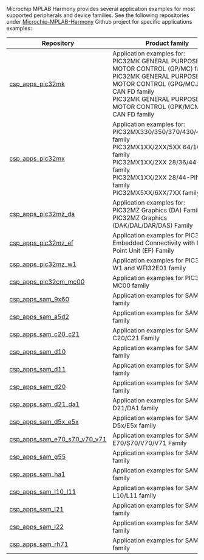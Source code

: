 Microchip MPLAB Harmony provides several application examples for most supported peripherals and device families. See the following repositories under [Microchip-MPLAB-Harmony](https://github.com/Microchip-MPLAB-Harmony) Github project for specific applications examples:

| Repository | Product family |
| ---------- | -------------- |
| [csp_apps_pic32mk](https://github.com/Microchip-MPLAB-Harmony/csp_apps_pic32mk) | Application examples for: <br> PIC32MK GENERAL PURPOSE AND MOTOR CONTROL (GP/MC) family <br> PIC32MK GENERAL PURPOSE AND MOTOR CONTROL (GPG/MCJ) WITH CAN FD family <br> PIC32MK GENERAL PURPOSE AND MOTOR CONTROL (GPK/MCM) WITH CAN FD family |
| [csp_apps_pic32mx](https://github.com/Microchip-MPLAB-Harmony/csp_apps_pic32mx) | Application examples for: <br> PIC32MX330/350/370/430/450/470 family <br> PIC32MX1XX/2XX/5XX 64/100-PIN family <br> PIC32MX1XX/2XX 28/36/44-PIN family <br> PIC32MX1XX/2XX 28/44-PIN XLP family <br> PIC32MX5XX/6XX/7XX  family |
| [csp_apps_pic32mz_da](https://github.com/Microchip-MPLAB-Harmony/csp_apps_pic32mz_da) | Application examples for: <br> PIC32MZ Graphics (DA) Family <br> PIC32MZ Graphics (DAK/DAL/DAR/DAS) Family |
| [csp_apps_pic32mz_ef](https://github.com/Microchip-MPLAB-Harmony/csp_apps_pic32mz_ef) | Application examples for PIC32MZ Embedded Connectivity with Floating Point Unit (EF) Family |
| [csp_apps_pic32mz_w1](https://github.com/Microchip-MPLAB-Harmony/csp_apps_pic32mz_w1) | Application examples for PIC32MZ W1 and WFI32E01 family|
| [csp_apps_pic32cm_mc00](https://github.com/Microchip-MPLAB-Harmony/csp_apps_pic32cm_mc00) | Application examples for PIC32CM MC00 family|
| [csp_apps_sam_9x60](https://github.com/Microchip-MPLAB-Harmony/csp_apps_sam_9x60) | Application examples for SAM9X60 family |
| [csp_apps_sam_a5d2](https://github.com/Microchip-MPLAB-Harmony/csp_apps_sam_a5d2) | Application examples for SAMA5D2 family |
| [csp_apps_sam_c20_c21](https://github.com/Microchip-MPLAB-Harmony/csp_apps_sam_c20_c21) | Application examples for SAM C20/C21 Family |
| [csp_apps_sam_d10](https://github.com/Microchip-MPLAB-Harmony/csp_apps_sam_d10) | Application examples for SAM D10 family |
| [csp_apps_sam_d11](https://github.com/Microchip-MPLAB-Harmony/csp_apps_sam_d11) | Application examples for SAM D11 family |
| [csp_apps_sam_d20](https://github.com/Microchip-MPLAB-Harmony/csp_apps_sam_d20) | Application examples for SAM D20 family|
| [csp_apps_sam_d21_da1](https://github.com/Microchip-MPLAB-Harmony/csp_apps_sam_d21_da1) | Application examples for SAM D21/DA1 family|
| [csp_apps_sam_d5x_e5x](https://github.com/Microchip-MPLAB-Harmony/csp_apps_sam_d5x_e5x) | Application examples for SAM D5x/E5x family|
| [csp_apps_sam_e70_s70_v70_v71](https://github.com/Microchip-MPLAB-Harmony/csp_apps_sam_e70_s70_v70_v71) | Application examples for SAM E70/S70/V70/V71 Family |
| [csp_apps_sam_g55](https://github.com/Microchip-MPLAB-Harmony/csp_apps_sam_g55) | Application examples for  SAM G55 family|
| [csp_apps_sam_ha1](https://github.com/Microchip-MPLAB-Harmony/csp_apps_sam_ha1) | Application examples for SAM HA1 family |
| [csp_apps_sam_l10_l11](https://github.com/Microchip-MPLAB-Harmony/csp_apps_sam_l10_l11) | Application examples for SAM L10/L11 family |
| [csp_apps_sam_l21](https://github.com/Microchip-MPLAB-Harmony/csp_apps_sam_l21) | Application examples for SAM L21 family|
| [csp_apps_sam_l22](https://github.com/Microchip-MPLAB-Harmony/csp_apps_sam_l22) | Application examples for SAM L22 family |
| [csp_apps_sam_rh71](https://github.com/Microchip-MPLAB-Harmony/csp_apps_sam_rh71) | Application examples for SAMRH71 family |
